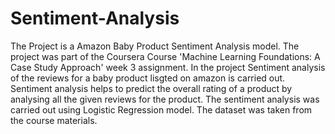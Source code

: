 # Sentiment-Analysis
The Project is a Amazon Baby Product Sentiment Analysis model. The project was part of the Coursera Course 'Machine Learning Foundations: A Case Study Approach' week 3 assignment. In the project Sentiment analysis of the reviews for a baby product lisgted on amazon is carried out. Sentiment analysis helps to predict the overall rating of a product by analysing all the given reviews for the product. The sentiment analysis was carried out using Logistic Regression model. The dataset was taken from the course materials.
